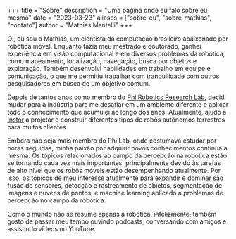 +++
title = "Sobre"
description = "Uma página onde eu falo sobre eu mesmo"
date = "2023-03-23"
aliases = ["sobre-eu", "sobre-mathias", "contato"]
author = "Mathias Mantelli"
+++

Oi, eu sou o Mathias, um cientista da computação brasileiro apaixonado por robótica móvel. Enquanto fazia meu mestrado e doutorado, ganhei experiência em visão computacional e em diversos problemas da robótica, como mapeamento, localização, navegação, busca por objetos e exploração. Também desenvolvi habilidades em trabalho em equipe e comunicação, o que me permitiu trabalhar com tranquilidade com outros pesquisadores em busca de um objetivo comum.

Depois de tantos anos como membro do [Phi Robotics Research Lab](https://www.inf.ufrgs.br/phi-group/site/), decidi mudar para a indústria para me desafiar em um ambiente diferente e aplicar todo o conhecimento que acumulei ao longo dos anos. Atualmente, ajudo a [Instor](https://instor.com.br/en/) a projetar e construir diferentes tipos de robôs autônomos terrestres para muitos clientes.

Embora não seja mais membro do Phi Lab, onde costumava estudar por horas seguidas, minha paixão por adquirir novos conhecimentos continua a mesma. Os tópicos relacionados ao campo da percepção na robótica estão se tornando cada vez mais importantes, principalmente devido às tarefas de alto nível que os robôs móveis estão desempenhando atualmente. Por isso, os tópicos de meu interesse atualmente para expandir e dominar são fusão de sensores, detecção e rastreamento de objetos, segmentação de imagens e nuvens de pontos, e machine learning aplicado a problemas de percepção no campo da robótica.

Como o mundo não se resume apenas à robótica, ~~infelizmente,~~ também gosto de passar meu tempo ouvindo podcasts, conversando com amigos e assistindo vídeos no YouTube.
